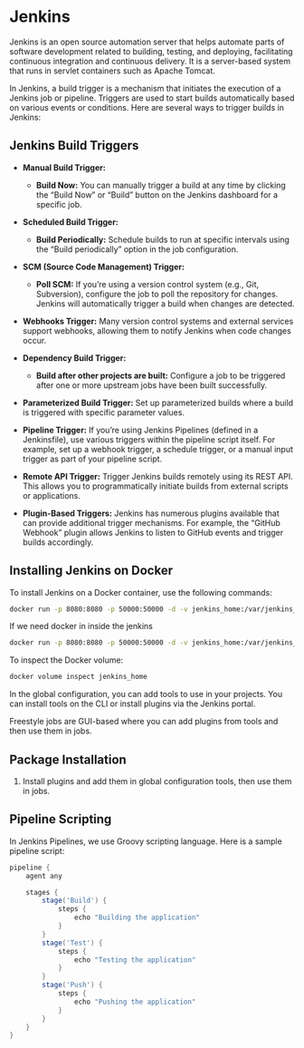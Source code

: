 # Jenkins

Jenkins is an open source automation server that helps automate parts of software development related to building, testing, and deploying, facilitating continuous integration and continuous delivery. It is a server-based system that runs in servlet containers such as Apache Tomcat. 

In Jenkins, a build trigger is a mechanism that initiates the execution of a Jenkins job or pipeline. Triggers are used to start builds automatically based on various events or conditions. Here are several ways to trigger builds in Jenkins:

## Jenkins Build Triggers

- **Manual Build Trigger:**
  - **Build Now:** You can manually trigger a build at any time by clicking the “Build Now” or “Build” button on the Jenkins dashboard for a specific job.

- **Scheduled Build Trigger:**
  - **Build Periodically:** Schedule builds to run at specific intervals using the “Build periodically” option in the job configuration.

- **SCM (Source Code Management) Trigger:**
  - **Poll SCM:** If you’re using a version control system (e.g., Git, Subversion), configure the job to poll the repository for changes. Jenkins will automatically trigger a build when changes are detected.

- **Webhooks Trigger:** Many version control systems and external services support webhooks, allowing them to notify Jenkins when code changes occur.

- **Dependency Build Trigger:** 
  - **Build after other projects are built:** Configure a job to be triggered after one or more upstream jobs have been built successfully.

- **Parameterized Build Trigger:** Set up parameterized builds where a build is triggered with specific parameter values.

- **Pipeline Trigger:** If you’re using Jenkins Pipelines (defined in a Jenkinsfile), use various triggers within the pipeline script itself. For example, set up a webhook trigger, a schedule trigger, or a manual input trigger as part of your pipeline script.

- **Remote API Trigger:** Trigger Jenkins builds remotely using its REST API. This allows you to programmatically initiate builds from external scripts or applications.

- **Plugin-Based Triggers:** Jenkins has numerous plugins available that can provide additional trigger mechanisms. For example, the “GitHub Webhook” plugin allows Jenkins to listen to GitHub events and trigger builds accordingly.

## Installing Jenkins on Docker

To install Jenkins on a Docker container, use the following commands:

```bash
docker run -p 8080:8080 -p 50000:50000 -d -v jenkins_home:/var/jenkins_home jenkins/jenkins:lts 
```

If we need docker in inside the jenkins 

```bash
docker run -p 8080:8080 -p 50000:50000 -d -v jenkins_home:/var/jenkins_home -v /var/run/docker.sock:/var/run/docker.sock -v $(which docker):/usr/bin/docker jenkins/jenkins:lts
```

To inspect the Docker volume:

```bash
docker volume inspect jenkins_home
```

In the global configuration, you can add tools to use in your projects. You can install tools on the CLI or install plugins via the Jenkins portal.

Freestyle jobs are GUI-based where you can add plugins from tools and then use them in jobs. 

## Package Installation

1. Install plugins and add them in global configuration tools, then use them in jobs.

## Pipeline Scripting

In Jenkins Pipelines, we use Groovy scripting language. Here is a sample pipeline script:

```groovy
pipeline { 
    agent any

    stages {
        stage('Build') {
            steps {
                echo "Building the application"
            }
        }
        stage('Test') {
            steps {
                echo "Testing the application"
            }
        }
        stage('Push') {
            steps {
                echo "Pushing the application"
            }
        }
    }
}
```
